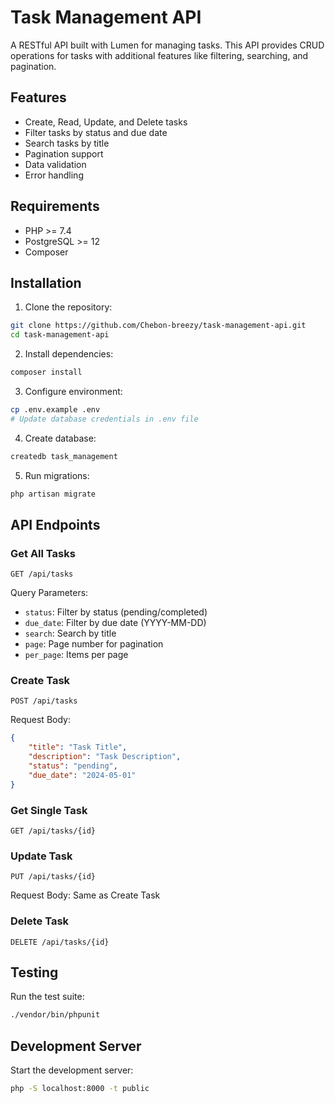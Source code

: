 # Task Management API

A RESTful API built with Lumen for managing tasks. This API provides CRUD operations for tasks with additional features like filtering, searching, and pagination.

## Features

-   Create, Read, Update, and Delete tasks
-   Filter tasks by status and due date
-   Search tasks by title
-   Pagination support
-   Data validation
-   Error handling

## Requirements

-   PHP >= 7.4
-   PostgreSQL >= 12
-   Composer

## Installation

1. Clone the repository:

```bash
git clone https://github.com/Chebon-breezy/task-management-api.git
cd task-management-api
```

2. Install dependencies:

```bash
composer install
```

3. Configure environment:

```bash
cp .env.example .env
# Update database credentials in .env file
```

4. Create database:

```bash
createdb task_management
```

5. Run migrations:

```bash
php artisan migrate
```

## API Endpoints

### Get All Tasks

```
GET /api/tasks
```

Query Parameters:

-   `status`: Filter by status (pending/completed)
-   `due_date`: Filter by due date (YYYY-MM-DD)
-   `search`: Search by title
-   `page`: Page number for pagination
-   `per_page`: Items per page

### Create Task

```
POST /api/tasks
```

Request Body:

```json
{
    "title": "Task Title",
    "description": "Task Description",
    "status": "pending",
    "due_date": "2024-05-01"
}
```

### Get Single Task

```
GET /api/tasks/{id}
```

### Update Task

```
PUT /api/tasks/{id}
```

Request Body: Same as Create Task

### Delete Task

```
DELETE /api/tasks/{id}
```

## Testing

Run the test suite:

```bash
./vendor/bin/phpunit
```

## Development Server

Start the development server:

```bash
php -S localhost:8000 -t public
```
